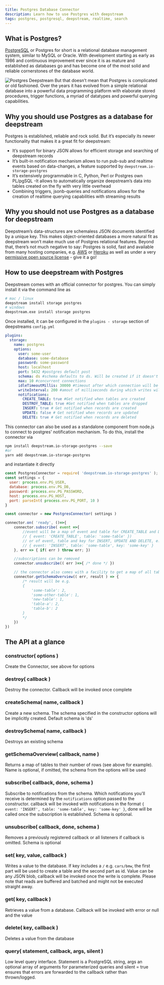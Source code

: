 ```yaml
---
title: Postgres Database Connector
description: Learn how to use Postgres with deepstream
tags: postgres, postgresql, deepstream, realtime, search
---
```


## What is Postgres?
[PostgreSQL](https://www.postgresql.org/) or Postgres for short is a relational database management system, similar to MySQL or Oracle. With development starting as early as 1986 and continuous improvement ever since it is as mature and established as databases go and has become one of the most solid and reliable cornerstones of the database world.

![Postgres Deepstream](./postgres-deepstream.svg)
But that doesn’t mean that Postgres is complicated or old fashioned. Over the years it has evolved from a simple relational database into a powerful data programming platform with elaborate stored procedures, trigger functions, a myriad of datatypes and powerful querying capabilities.

## Why you should use Postgres as a database for deepstream
Postgres is established, reliable and rock solid. But it’s especially its newer functionality that makes it a great fit for deepstream:

- It’s support for binary JSON allows for efficient storage and searching of deepstream records
- It’s built-in notification mechanism allows to run pub-sub and realtime events based on data-changes, a feature supported by `deepstream.io-storage-postgres`
- It’s extensively programmable in C, Python, Perl or Postgres own PL/pgSQL
-It allows to automatically organize deepstream’s data into tables created on the fly with very little overhead
- Combining triggers, jsonb-queries and notifications allows for the creation of realtime querying capabilities with streaming results

## Why you should not use Postgres as a database for deepstream
Deepstream’s data-structures are schemaless JSON documents identified by a unique key. This makes object-oriented databases a more natural fit as deepstream won’t make much use of Postgres relational features. Beyond that, there’s not much negative to say: Postgres is solid, fast and available from many hosting companies, e.g. [AWS](https://aws.amazon.com/rds/postgresql/) or [Heroku](https://www.heroku.com/postgres) as well as under a very [permissive open source license](https://www.postgresql.org/about/licence/) - give it a go!

## How to use deepstream with Postgres
Deepstream comes with an official connector for postgres. You can simply install it via the command line as 

```bash
# mac / linux
deepstream install storage postgres
# windows
deepstream.exe install storage postgres
```

Once installed, it can be configured in the `plugins - storage` section of deepstreams `config.yml`

```yaml
plugins:
  storage:
    name: postgres
    options:
      user: some-user
      database: some-database
      password: some-password
      host: localhost
      port: 5432 #postgres default post
      schema: ds #schema defaults to ds. Will be created if it doesn't exist
      max: 10 #concurrent connections
      idleTimeoutMillis: 30000 #timeout after which connection will be cut
      writeInterval: 200 #amout of milliseconds during which writes will be buffered
      notifications:
        CREATE_TABLE: true #Get notified when tables are created
        DESTROY_TABLE: true #Get notified when tables are dropped
        INSERT: true # Get notified when records are created
        UPDATE: false # Get notified when records are updated
        DELETE: true # Get notified when records are deleted
```

This connector can also be used as a standalone component from node.js to connect to postgres' notification mechanism. To do this, install the connector via

```bash
npm install deepstream.io-storage-postgres --save
#or
yarn add deepstream.io-storage-postgres
```

and instantiate it directly

```javascript
const PostgresConnector = require( 'deepstream.io-storage-postgres' );
const settings = {
  user: process.env.PG_USER,
  database: process.env.PG_DB,
  password: process.env.PG_PASSWORD,
  host: process.env.PG_HOST,
  port: parseInt( process.env.PG_PORT, 10 )
}

const connector = new PostgresConnector( settings )

connector.on( 'ready', ()=>{
    connector.subscribe( event =>{
        //event will be a map of event and table for CREATE_TABLE and DESTROY_TABLE
        // { event: 'CREATE_TABLE', table: 'some-table' })
        // or of event, table and key for INSERT, UPDATE AND DELETE, e.g.
        // { event: 'INSERT', table: 'some-table', key: 'some-key' }
    }, err => { if( err ) throw err; })

    //subscriptions can be removed
    connector.unsubscribe(( err )=>{ /* done */ })

    // the connector also comes with a facility to get a map of all tables and the numbers of items within
    connector.getSchemaOverview(( err, result ) => {
        /* result will be e.g.
        {
            'some-table': 2,
            'some-other-table': 1,
            'new-table': 1,
            'table-a': 2,
            'table-b': 2
        }
        */
    })
})
```

## The API at a glance
### constructor( options )
Create the Connector, see above for options

### destroy( callback )
Destroy the connector. Callback will be invoked once complete

### createSchema( name, callback )
Create a new schema. The schema specified in the constructor options will be implicitly created. Default schema is 'ds'

### destroySchema( name, callback )
Destroys an existing schema

### getSchemaOverview( callback, name )
Returns a map of tables to their number of rows (see above for example). Name is optional, if omitted, the schema from the options will be used

### subscribe( callback, done, schema )
Subscribe to notifications from the schema. Which notifications you'll receive is determined by the `notifications` option passed to the constructor. callback will be invoked with notifications in the format `{ event: 'INSERT', table: 'some-table', key: 'some-key' }`, done will be called once the subscription is established. Schema is optional.

### unsubscribe( callback, done, schema )
Removes a previously registered callback or all listeners if callback is omitted. Schema is optional

### set( key, value, callback )
Writes a value to the database. If key includes a `/` e.g. `cars/bmw`, the first part will be used to create a table and the second part as id. Value can be any JSON blob, callback will be invoked once the write is complete. Please note that reads are buffered and batched and might not be executed straight away.

### get( key, callback ) 
Retrieves a value from a database. Callback will be invoked with error or null and the value

### delete( key, callback )
Deletes a value from the database

### query( statement, callback, args, silent ) 
Low level query interface.  Statement is a PostgreSQL string, args an optional array of arguments for parameterized queries and silent = true ensures that errors are forwarded to the callback rather than thrown/logged.
